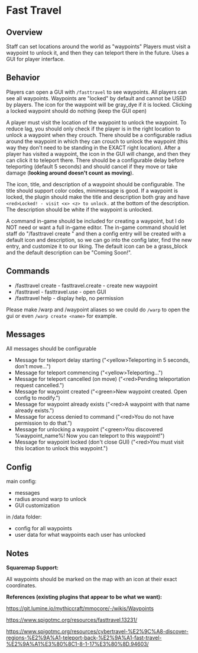 # Fast Travel

## Overview

Staff can set locations around the world as "waypoints" Players must visit a waypoint to unlock it, and then they can teleport there in the future. Uses a GUI for player interface.

## Behavior

Players can open a GUI with `/fasttravel` to see waypoints. All players can see all waypoints. Waypoints are "locked" by default and cannot be USED by players. The icon for the waypoint will be gray_dye if it is locked. Clicking a locked waypoint should do nothing (keep the GUI open)

A player must visit the location of the waypoint to unlock the waypoint. To reduce lag, you should only check if the player is in the right location to unlock a waypoint when they crouch. There should be a configurable radius around the waypoint in which they can crouch to unlock the waypoint (this way they don't need to be standing in the EXACT right location). After a player has visited a waypoint, the icon in the GUI will change, and then they can click it to teleport there. There should be a configurable delay before teleporting (default 5 seconds) and should cancel if they move or take damage (**looking around doesn't count as moving**).

The icon, title, and description of a waypoint should be configurable. The title should support color codes, minimessage is good. If a waypoint is locked, the plugin should make the title and description both gray and have `<red>Locked! - visit <x> <z> to unlock.` at the bottom of the description. The description should be white if the waypoint is unlocked.

A command in-game should be included for creating a waypoint, but I do NOT need or want a full in-game editor. The in-game command should let staff do "/fasttravel create <name>" and then a config entry will be created with a default icon and description, so we can go into the config later, find the new entry, and customize it to our liking. The default icon can be a grass_block and the default description can be "Coming Soon!".

## Commands

- \/fasttravel create <name> - fasttravel.create - create new waypoint
- \/fasttravel - fasttravel.use - open GUI
- \/fasttravel help - display help, no permission

Please make /warp and /waypoint aliases so we could do `/warp` to open the gui or even `/warp create <name>` for example.

## Messages

All messages should be configurable
  
- Message for teleport delay starting ("\<yellow\>Teleporting in 5 seconds, don't move...")
- Message for teleport commencing ("\<yellow\>Teleporting...")
- Message for teleport cancelled (on move) ("\<red\>Pending teleportation request cancelled.")
- Message for waypoint created ("\<green\>New waypoint <name> created. Open config to modify.")
- Message for waypoint already exists ("\<red\>A waypoint with that name already exists.")
- Message for access denied to command ("\<red\>You do not have permission to do that.")
- Message for unlocking a waypoint ("\<green\>You discovered %waypoint_name%! Now you can teleport to this waypoint!")
- Message for waypoint locked (don't close GUI) ("\<red\>You must visit this location to unlock this waypoint.")

## Config

main config:
- messages
- radius around warp to unlock
- GUI customization

in /data folder:
- config for all waypoints
- user data for what waypoints each user has unlocked

## Notes

**Squaremap Support:**
  
All waypoints should be marked on the map with an icon at their exact coordinates.

**References (existing plugins that appear to be what we want):**

https://git.lumine.io/mythiccraft/mmocore/-/wikis/Waypoints

https://www.spigotmc.org/resources/fasttravel.13231/

https://www.spigotmc.org/resources/cybertravel-%E2%9C%A8-discover-regions-%E2%9A%A1-teleport-back-%E2%9A%A1-fast-travel-%E2%9A%A1%E3%80%8C1-8-1-17%E3%80%8D.94603/
